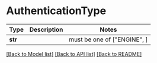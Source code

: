 # AuthenticationType

Type | Description | Notes
------------- | ------------- | -------------
**str** |  |  must be one of ["ENGINE", ]

[[Back to Model list]](../README.md#documentation-for-models) [[Back to API list]](../README.md#documentation-for-api-endpoints) [[Back to README]](../README.md)

